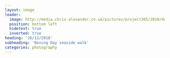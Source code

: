 ```yaml
---
layout: image
leader:
  image: http://media.chris-alexander.co.uk/pictures/project365/2010/dec/26/261210.jpg
  position: bottom left
  hidetext: true
  inverted: true
heading: '26/12/2010'
subheading: 'Boxing Day seaside walk'
categories: photography
---
```

